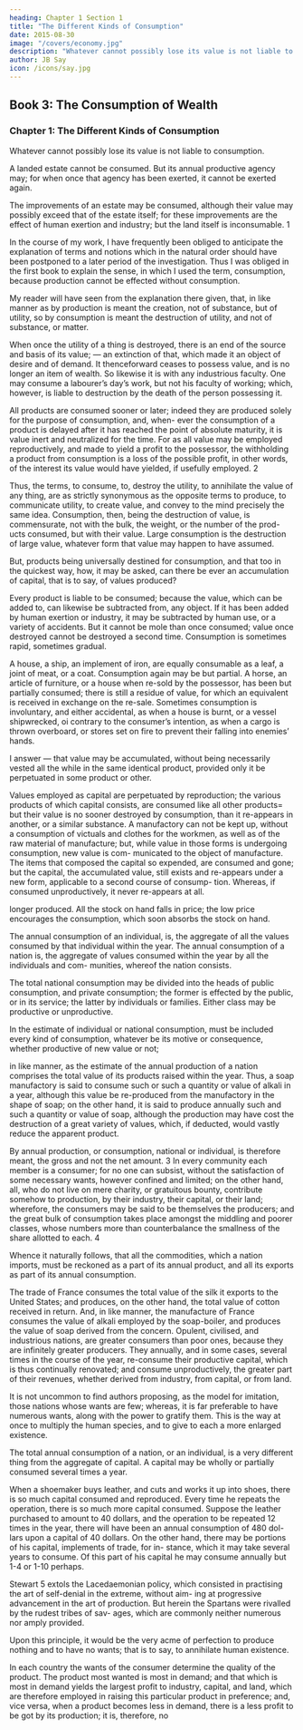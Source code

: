 ```yaml
---
heading: Chapter 1 Section 1
title: "The Different Kinds of Consumption"
date: 2015-08-30
image: "/covers/economy.jpg"
description: "Whatever cannot possibly lose its value is not liable to consumption. A landed estate cannot be consumed; but its annual productive agency may"
author: JB Say
icon: /icons/say.jpg
---
```




## Book 3: The Consumption of Wealth

### Chapter 1: The Different Kinds of Consumption

Whatever cannot possibly lose its value is not liable to consumption. 

A landed estate cannot be consumed. But its annual productive agency may; for when once that agency has been exerted, it cannot be exerted again. 

The improvements of an estate may be consumed, although their value may possibly exceed that of the estate itself; for these improvements are the effect of human exertion and industry; but the land itself is inconsumable. 1

In the course of my work, I have frequently been obliged to anticipate the explanation of terms and notions which in the natural order should have been postponed to a later period of the investigation. Thus I was obliged in the first book to explain the sense, in which I used the term, consumption, because production cannot be effected without consumption.

My reader will have seen from the explanation there given, that, in like manner as by production is meant the  creation, not of substance, but of utility, so by consumption is meant the destruction of utility, and not of substance, or matter. 

When once the utility of a thing is destroyed, there is an end of the source and basis of its value; — an extinction of that, which made it an object of desire and of demand. It thenceforward ceases to possess value, and is no longer an item of wealth.
So likewise it is with any industrious faculty. One may consume a labourer’s day’s work, but not his faculty of working;
which, however, is liable to destruction by the death of the person possessing it.

All products are consumed sooner or later; indeed they are produced solely for the purpose of consumption, and, when-
ever the consumption of a product is delayed after it has reached the point of absolute maturity, it is value inert and
neutralized for the time. For as all value may be employed reproductively, and made to yield a profit to the possessor, the
withholding a product from consumption is a loss of the possible profit, in other words, of the interest its value would
have yielded, if usefully employed. 2 

Thus, the terms, to consume, to, destroy the utility, to annihilate the value of any thing, are as strictly synonymous as the
opposite terms to produce, to communicate utility, to create value, and convey to the mind precisely the same idea. Consumption, then, being the destruction of value, is commensurate, not with the bulk, the weight, or the number of the prod-
ucts consumed, but with their value. Large consumption is the destruction of large value, whatever form that value may
happen to have assumed. 

But, products being universally destined for consumption, and that too in the quickest way, how, it may be asked, can there
be ever an accumulation of capital, that is to say, of values produced?

Every product is liable to be consumed; because the value, which can be added to, can likewise be subtracted from, any
object. If it has been added by human exertion or industry, it may be subtracted by human use, or a variety of accidents.
But it cannot be mole than once consumed; value once destroyed cannot be destroyed a second time. Consumption is
sometimes rapid, sometimes gradual. 

A house, a ship, an implement of iron, are equally consumable as a leaf, a joint of meat, or a coat. Consumption again may be but partial. A horse, an article of furniture, or a house when re-sold by the possessor, has been but partially consumed; there is still a residue of value, for which an equivalent is received in exchange on the re-sale. Sometimes consumption is involuntary, and either accidental, as when a house is burnt, or a vessel shipwrecked, oi contrary to the consumer’s intention, as when a cargo is thrown overboard, or stores set on fire to prevent their falling into enemies’ hands.

I answer — that value may be accumulated, without being necessarily vested all the while in the same identical product, provided only it be perpetuated in some product or other. 

Values employed as capital are perpetuated by reproduction; the various products of which capital consists, are
consumed like all other products= but their value is no sooner destroyed by consumption, than it re-appears in another, or a
similar substance. A manufactory can not be kept up, without a consumption of victuals and clothes for the workmen, as
well as of the raw material of manufacture; but, while value in those forms is undergoing consumption, new value is com-
municated to the object of manufacture. The items that composed the capital so expended, are consumed and gone; but
the capital, the accumulated value, still exists and re-appears under a new form, applicable to a second course of consump-
tion. Whereas, if consumed unproductively, it never re-appears at all.

longer produced. All the stock on hand falls in price; the low price encourages the consumption, which soon absorbs the stock on hand. 

The annual consumption of an individual, is, the aggregate of all the values consumed by that individual within the year.
The annual consumption of a nation is, the aggregate of values consumed within the year by all the individuals and com-
munities, whereof the nation consists. 

The total national consumption may be divided into the heads of public consumption, and private consumption; the former
is effected by the public, or in its service; the latter by individuals or families. Either class may be productive or unproductive. 

In the estimate of individual or national consumption, must be included every kind of consumption, whatever be its motive or consequence, whether productive of new value or not;

in like manner, as the estimate of the annual production of a nation comprises the total value of its products raised within
the year. Thus, a soap manufactory is said to consume such or such a quantity or value of alkali in a year, although this
value be re-produced from the manufactory in the shape of soap; on the other hand, it is said to produce annually such
and such a quantity or value of soap, although the production may have cost the destruction of a great variety of values,
which, if deducted, would vastly reduce the apparent product. 

By annual production, or consumption, national or individual, is therefore meant, the gross and not the net amount. 3
In every community each member is a consumer; for no one can subsist, without the satisfaction of some necessary wants,
however confined and limited; on the other hand, all, who do not live on mere charity, or gratuitous bounty, contribute somehow to production, by their industry, their capital, or their land; wherefore, the consumers may be said to be themselves the producers; and the great bulk of consumption takes place amongst the middling and poorer classes, whose numbers
more than counterbalance the smallness of the share allotted to each. 4

Whence it naturally follows, that all the commodities, which a nation imports, must be reckoned as a part of its annual
product, and all its exports as part of its annual consumption.

The trade of France consumes the total value of the silk it exports to the United States; and produces, on the other hand,
the total value of cotton received in return. And, in like manner, the manufacture of France consumes the value of alkali
employed by the soap-boiler, and produces the value of soap derived from the concern.
Opulent, civilised, and industrious nations, are greater consumers than poor ones, because they are infinitely greater
producers. They annually, and in some cases, several times in the course of the year, re-consume their productive capital,
which is thus continually renovated; and consume unproductively, the greater part of their revenues, whether
derived from industry, from capital, or from land.

It is not uncommon to find authors proposing, as the model for imitation, those nations whose wants are few; whereas, it is far preferable to have numerous wants, along with the power to gratify them. This is the way at once to multiply the human species, and to give to each a more enlarged existence. 

The total annual consumption of a nation, or an individual, is a very different thing from the aggregate of capital. A capital may be wholly or partially consumed several times a year.

When a shoemaker buys leather, and cuts and works it up into shoes, there is so much capital consumed and reproduced.
Every time he repeats the operation, there is so much more capital consumed. Suppose the leather purchased to amount
to 40 dollars, and the operation to be repeated 12 times in the year, there will have been an annual consumption of 480 dol-
lars upon a capital of 40 dollars. On the other hand, there may be portions of his capital, implements of trade, for in-
stance, which it may take several years to consume. Of this part of his capital he may consume annually but 1-4 or 1-10 perhaps. 

Stewart 5 extols the Lacedaemonian policy, which consisted in practising the art of self-denial in the extreme, without aim-
ing at progressive advancement in the art of production. But herein the Spartans were rivalled by the rudest tribes of sav-
ages, which are commonly neither numerous nor amply provided. 

Upon this principle, it would be the very acme of perfection to produce nothing and to have no wants; that is to say, to annihilate human existence. 

In each country the wants of the consumer determine the quality of the product. The product most wanted is most in demand; and that which is most in demand yields the largest profit to industry, capital, and land, which are therefore employed in raising this particular product in preference; and, vice versa, when a product becomes less in demand, there is a less profit to be got by its production; it is, therefore, no 

